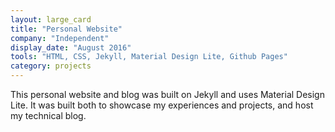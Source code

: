 ```yaml
---
layout: large_card
title: "Personal Website"
company: "Independent"
display_date: "August 2016"
tools: "HTML, CSS, Jekyll, Material Design Lite, Github Pages"
category: projects
---
```


This personal website and blog was built on Jekyll and uses Material Design Lite. 
It was built both to showcase my experiences and projects, and host my technical blog.
